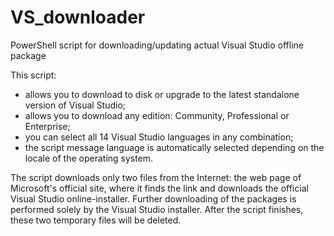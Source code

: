# VS_downloader
PowerShell script for downloading/updating actual Visual Studio offline package

This script:
- allows you to download to disk or upgrade to the latest standalone version of Visual Studio;
- allows you to download any edition: Community, Professional or Enterprise;
- you can select all 14 Visual Studio languages in any combination;
- the script message language is automatically selected depending on the locale of the operating system.

The script downloads only two files from the Internet: the web page of Microsoft's official site, where it finds the link and downloads the official Visual Studio online-installer. Further downloading of the packages is performed solely by the Visual Studio installer. After the script finishes, these two temporary files will be deleted.

